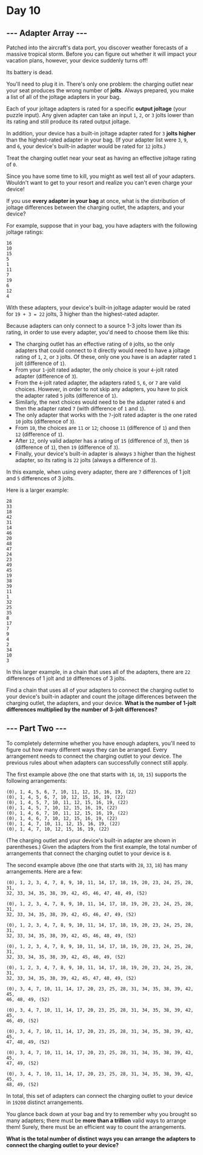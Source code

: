 # Day 10

## --- Adapter Array ---

Patched into the aircraft's data port, you discover weather forecasts of a
massive tropical storm. Before you can figure out whether it will impact your
vacation plans, however, your device suddenly turns off!

Its battery is dead.

You'll need to plug it in. There's only one problem: the charging outlet near
your seat produces the wrong number of **jolts**. Always prepared, you make a
list of all of the joltage adapters in your bag.

Each of your joltage adapters is rated for a specific **output joltage** (your
puzzle input). Any given adapter can take an input `1`, `2`, or `3` jolts lower
than its rating and still produce its rated output joltage.

In addition, your device has a built-in joltage adapter rated for `3` **jolts
higher** than the highest-rated adapter in your bag. (If your adapter list were
`3`, `9`, and `6`, your device's built-in adapter would be rated for `12`
jolts.)

Treat the charging outlet near your seat as having an effective joltage rating
of `0`.

Since you have some time to kill, you might as well test all of your adapters.
Wouldn't want to get to your resort and realize you can't even charge your
device!

If you use **every adapter in your bag** at once, what is the distribution of
joltage differences between the charging outlet, the adapters, and your device?

For example, suppose that in your bag, you have adapters with the following
joltage ratings:

```
16
10
15
5
1
11
7
19
6
12
4
```

With these adapters, your device's built-in joltage adapter would be rated for
`19 + 3 = 22` jolts, 3 higher than the highest-rated adapter.

Because adapters can only connect to a source 1-3 jolts lower than its rating,
in order to use every adapter, you'd need to choose them like this:

- The charging outlet has an effective rating of `0` jolts, so the only
  adapters that could connect to it directly would need to have a joltage
  rating of `1`, `2`, or `3` jolts. Of these, only one you have is an adapter
  rated `1` jolt (difference of `1`).
- From your `1`-jolt rated adapter, the only choice is your `4`-jolt rated
  adapter (difference of `3`).
- From the `4`-jolt rated adapter, the adapters rated `5`, `6`, or `7` are
  valid choices. However, in order to not skip any adapters, you have to pick
  the adapter rated `5` jolts (difference of `1`).
- Similarly, the next choices would need to be the adapter rated `6` and then
  the adapter rated `7` (with difference of `1` and `1`).
- The only adapter that works with the `7`-jolt rated adapter is the one rated
  `10` jolts (difference of `3`).
- From `10`, the choices are `11` or `12`; choose `11` (difference of `1`) and
  then `12` (difference of `1`).
- After `12`, only valid adapter has a rating of `15` (difference of `3`), then
  `16` (difference of `1`), then `19` (difference of `3`).
- Finally, your device's built-in adapter is always `3` higher than the highest
  adapter, so its rating is `22` jolts (always a difference of `3`).

In this example, when using every adapter, there are `7` differences of 1 jolt
and `5` differences of 3 jolts.

Here is a larger example:

```
28
33
18
42
31
14
46
20
48
47
24
23
49
45
19
38
39
11
1
32
25
35
8
17
7
9
4
2
34
10
3
```

In this larger example, in a chain that uses all of the adapters, there are
`22` differences of 1 jolt and `10` differences of 3 jolts.

Find a chain that uses all of your adapters to connect the charging outlet to
your device's built-in adapter and count the joltage differences between the
charging outlet, the adapters, and your device. **What is the number of 1-jolt
differences multiplied by the number of 3-jolt differences?**

## --- Part Two ---

To completely determine whether you have enough adapters, you'll need to figure
out how many different ways they can be arranged. Every arrangement needs to
connect the charging outlet to your device. The previous rules about when
adapters can successfully connect still apply.

The first example above (the one that starts with `16`, `10`, `15`) supports
the following arrangements:

```
(0), 1, 4, 5, 6, 7, 10, 11, 12, 15, 16, 19, (22)
(0), 1, 4, 5, 6, 7, 10, 12, 15, 16, 19, (22)
(0), 1, 4, 5, 7, 10, 11, 12, 15, 16, 19, (22)
(0), 1, 4, 5, 7, 10, 12, 15, 16, 19, (22)
(0), 1, 4, 6, 7, 10, 11, 12, 15, 16, 19, (22)
(0), 1, 4, 6, 7, 10, 12, 15, 16, 19, (22)
(0), 1, 4, 7, 10, 11, 12, 15, 16, 19, (22)
(0), 1, 4, 7, 10, 12, 15, 16, 19, (22)
```

(The charging outlet and your device's built-in adapter are shown in
parentheses.) Given the adapters from the first example, the total number of
arrangements that connect the charging outlet to your device is `8`.

The second example above (the one that starts with `28`, `33`, `18`) has many
arrangements. Here are a few:

```
(0), 1, 2, 3, 4, 7, 8, 9, 10, 11, 14, 17, 18, 19, 20, 23, 24, 25, 28, 31,
32, 33, 34, 35, 38, 39, 42, 45, 46, 47, 48, 49, (52)

(0), 1, 2, 3, 4, 7, 8, 9, 10, 11, 14, 17, 18, 19, 20, 23, 24, 25, 28, 31,
32, 33, 34, 35, 38, 39, 42, 45, 46, 47, 49, (52)

(0), 1, 2, 3, 4, 7, 8, 9, 10, 11, 14, 17, 18, 19, 20, 23, 24, 25, 28, 31,
32, 33, 34, 35, 38, 39, 42, 45, 46, 48, 49, (52)

(0), 1, 2, 3, 4, 7, 8, 9, 10, 11, 14, 17, 18, 19, 20, 23, 24, 25, 28, 31,
32, 33, 34, 35, 38, 39, 42, 45, 46, 49, (52)

(0), 1, 2, 3, 4, 7, 8, 9, 10, 11, 14, 17, 18, 19, 20, 23, 24, 25, 28, 31,
32, 33, 34, 35, 38, 39, 42, 45, 47, 48, 49, (52)

(0), 3, 4, 7, 10, 11, 14, 17, 20, 23, 25, 28, 31, 34, 35, 38, 39, 42, 45,
46, 48, 49, (52)

(0), 3, 4, 7, 10, 11, 14, 17, 20, 23, 25, 28, 31, 34, 35, 38, 39, 42, 45,
46, 49, (52)

(0), 3, 4, 7, 10, 11, 14, 17, 20, 23, 25, 28, 31, 34, 35, 38, 39, 42, 45,
47, 48, 49, (52)

(0), 3, 4, 7, 10, 11, 14, 17, 20, 23, 25, 28, 31, 34, 35, 38, 39, 42, 45,
47, 49, (52)

(0), 3, 4, 7, 10, 11, 14, 17, 20, 23, 25, 28, 31, 34, 35, 38, 39, 42, 45,
48, 49, (52)
```

In total, this set of adapters can connect the charging outlet to your device
in `19208` distinct arrangements.

You glance back down at your bag and try to remember why you brought so many
adapters; there must be **more than a trillion** valid ways to arrange them!
Surely, there must be an efficient way to count the arrangements.

**What is the total number of distinct ways you can arrange the adapters to
connect the charging outlet to your device?**

